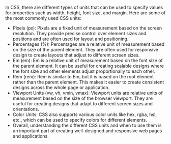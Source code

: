 In CSS, there are different types of units that can be used to specify values for properties such as width, height, font size, and margin. Here are some of the most commonly used CSS units:

- Pixels (px): Pixels are a fixed unit of measurement based on the screen resolution. They provide precise control over element sizes and positions and are often used for layout and positioning.
- Percentages (%): Percentages are a relative unit of measurement based on the size of the parent element. They are often used for responsive design to create layouts that adjust to different screen sizes.
- Em (em): Em is a relative unit of measurement based on the font size of the parent element. It can be useful for creating scalable designs where the font size and other elements adjust proportionally to each other.
- Rem (rem): Rem is similar to Em, but it is based on the root element rather than the parent element. This makes it easier to create consistent designs across the whole page or application.
- Viewport Units (vw, vh, vmin, vmax): Viewport units are relative units of measurement based on the size of the browser viewport. They are useful for creating designs that adapt to different screen sizes and orientations.
- Color Units: CSS also supports various color units like hex, rgba, hsl, etc., which can be used to specify colors for different elements.
- Overall, understanding the different CSS units and when to use them is an important part of creating well-designed and responsive web pages and applications.
